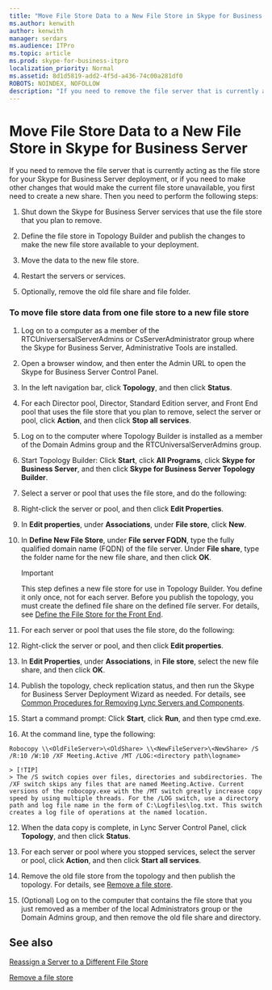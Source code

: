 ```yaml
---
title: "Move File Store Data to a New File Store in Skype for Business Server"
ms.author: kenwith
author: kenwith
manager: serdars
ms.audience: ITPro
ms.topic: article
ms.prod: skype-for-business-itpro
localization_priority: Normal
ms.assetid: 8d1d5819-add2-4f5d-a436-74c00a281df0
ROBOTS: NOINDEX, NOFOLLOW
description: "If you need to remove the file server that is currently acting as the file store for your Skype for Business Server deployment, or if you need to make other changes that would make the current file store unavailable, you first need to create a new share. Then you need to perform the following steps:"
---
```


# Move File Store Data to a New File Store in Skype for Business Server

If you need to remove the file server that is currently acting as the file store for your Skype for Business Server deployment, or if you need to make other changes that would make the current file store unavailable, you first need to create a new share. Then you need to perform the following steps:

1. Shut down the Skype for Business Server services that use the file store that you plan to remove.

2. Define the file store in Topology Builder and publish the changes to make the new file store available to your deployment.

3. Move the data to the new file store.

4. Restart the servers or services.

5. Optionally, remove the old file share and file folder.

### To move file store data from one file store to a new file store

1. Log on to a computer as a member of the RTCUniversersalServerAdmins or CsServerAdministrator group where the Skype for Business Server, Administrative Tools are installed.

2.  Open a browser window, and then enter the Admin URL to open the Skype for Business Server Control Panel.

3. In the left navigation bar, click **Topology**, and then click **Status**.

4. For each Director pool, Director, Standard Edition server, and Front End pool that uses the file store that you plan to remove, select the server or pool, click **Action**, and then click **Stop all services**.

5. Log on to the computer where Topology Builder is installed as a member of the Domain Admins group and the RTCUniversalServerAdmins group.

6. Start Topology Builder: Click **Start**, click **All Programs**, click **Skype for Business Server**, and then click **Skype for Business Server Topology Builder**.

7. Select a server or pool that uses the file store, and do the following:

1. Right-click the server or pool, and then click **Edit Properties**.

2. In **Edit properties**, under **Associations**, under **File store**, click **New**.

3. In **Define New File Store**, under **File server FQDN**, type the fully qualified domain name (FQDN) of the file server. Under **File share**, type the folder name for the new file share, and then click **OK**.

    > [!IMPORTANT]
    > This step defines a new file store for use in Topology Builder. You define it only once, not for each server. Before you publish the topology, you must create the defined file share on the defined file server. For details, see [Define the File Store for the Front End](https://technet.microsoft.com/library/90994400-c4e5-4509-af41-121ac716fbca.aspx).

8. For each server or pool that uses the file store, do the following:

1. Right-click the server or pool, and then click **Edit properties**.

2. In **Edit Properties**, under **Associations**, in **File store**, select the new file share, and then click **OK**.

9. Publish the topology, check replication status, and then run the Skype for Business Server Deployment Wizard as needed. For details, see [Common Procedures for Removing Lync Servers and Components](https://technet.microsoft.com/library/5438ce1e-57fa-4031-8bdb-3af6581d901b.aspx).

10. Start a command prompt: Click **Start**, click **Run**, and then type cmd.exe.

11. At the command line, type the following:

  ```
  Robocopy \\<OldFileServer>\<OldShare> \\<NewFileServer>\<NewShare> /S /R:10 /W:10 /XF Meeting.Active /MT /LOG:<directory path\logname>
  ```

    > [!TIP]
    > The /S switch copies over files, directories and subdirectories. The /XF switch skips any files that are named Meeting.Active. Current versions of the robocopy.exe with the /MT switch greatly increase copy speed by using multiple threads. For the /LOG switch, use a directory path and log file name in the form of C:\Logfiles\log.txt. This switch creates a log file of operations at the named location.

12. When the data copy is complete, in Lync Server Control Panel, click **Topology**, and then click **Status**.

13. For each server or pool where you stopped services, select the server or pool, click **Action**, and then click **Start all services**.

14. Remove the old file store from the topology and then publish the topology. For details, see [Remove a file store](https://technet.microsoft.com/library/1ba7eb15-5c87-4357-b4d8-f59409ac7f71.aspx).

15. (Optional) Log on to the computer that contains the file store that you just removed as a member of the local Administrators group or the Domain Admins group, and then remove the old file share and directory.

## See also

[Reassign a Server to a Different File Store](https://technet.microsoft.com/library/18509cce-a4d2-4537-a822-f99de6d7598e.aspx)

[Remove a file store](https://technet.microsoft.com/library/1ba7eb15-5c87-4357-b4d8-f59409ac7f71.aspx)